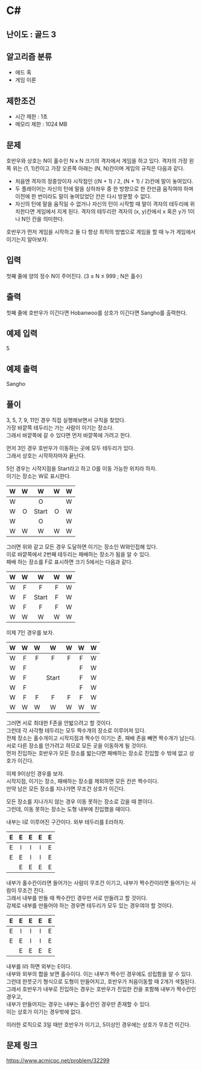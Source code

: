 # C#

## 난이도 : 골드 3

## 알고리즘 분류
  - 애드 혹
  - 게임 이론

## 제한조건
  - 시간 제한 : 1초
  - 메모리 제한 : 1024 MB

## 문제
호반우와 상호는 N이 홀수인 N x N 크기의 격자에서 게임을 하고 있다. 격자의 가장 왼쪽 위는 (1, 1)칸이고 가장 오른쪽 아래는 (N, N)칸이며 게임의 규칙은 다음과 같다.<br/>

  - 처음엔 격자의 정중앙이자 시작점인 ((N + 1) / 2, (N + 1) / 2)칸에 말이 놓여있다.
  - 두 플레이어는 자신의 턴에 말을 상하좌우 중 한 방향으로 한 칸만큼 움직여야 하며 이전에 한 번이라도 말이 놓여있었던 칸은 다시 방문할 수 없다.
  - 자신의 턴에 말을 움직일 수 없거나 자신의 턴이 시작할 때 말이 격자의 테두리에 위치한다면 게임에서 지게 된다. 격자의 테두리란 격자의 (x, y)칸에서 x 혹은 y가 1이나 N인 칸을 의미한다.

호반우가 먼저 게임을 시작하고 둘 다 항상 최적의 방법으로 게임을 할 때 누가 게임에서 이기는지 알아보자.<br/>


## 입력
첫째 줄에 양의 정수 N이 주어진다. (3 ≤ N ≤ 999 ; N은 홀수)<br/>


## 출력
첫째 줄에 호반우가 이긴다면 Hobanwoo를 상호가 이긴다면 Sangho를 출력한다.<br/>


## 예제 입력
5<br/>


## 예제 출력
Sangho<br/>


## 풀이
3, 5, 7, 9, 11인 경우 직접 실행해보면서 규칙을 찾았다.<br/>
가장 바깥쪽 테두리는 가는 사람이 이기는 장소다.<br/>
그래서 바깥쪽에 갈 수 있다면 먼저 바깥쪽에 가려고 한다.<br/>


먼저 3인 경우 호반우가 이동하는 곳에 모두 테두리가 있다.<br/>
그래서 상호는 시작하자마자 끝난다.<br/>


5인 경우는 시작지점을 Start라고 하고 O를 이동 가능한 위치라 하자.<br/>
이기는 장소는 W로 표시한다.


|W|W|W|W|W|
|:---:|:---:|:---:|:---:|:---:|
|W||O||W|
|W|O|Start|O|W|
|W||O||W|
|W|W|W|W|W|


그러면 위와 같고 모든 경우 도달하면 이기는 장소인 W와인접해 있다.<br/>
이로 바깥쪽에서 2번째 테두리는 패배하는 장소가 됨을 알 수 있다.<br/>
패배 하는 장소를 F로 표시하면 크기 5에서는 다음과 같다.<br/>


|W|W|W|W|W|
|:---:|:---:|:---:|:---:|:---:|
|W|F|F|F|W|
|W|F|Start|F|W|
|W|F|F|F|W|
|W|W|W|W|W|


이제 7인 경우를 보자.<br/>

|W|W|W|W|W|W|W|
|:---:|:---:|:---:|:---:|:---:|:---:|:---:|
|W|F|F|F|F|F|W|
|W|F||||F|W|
|W|F||Start||F|W|
|W|F||||F|W|
|W|F|F|F|F|F|W|
|W|W|W|W|W|W|W|


그러면 서로 최대한 F존을 안밟으려고 할 것이다.<br/>
그런데 각 사각형 테두리는 모두 짝수개의 장소로 이루어져 있다.<br/>
전체 장소는 홀수개이고 시작지점과 짝수인 이기는 존, 패배 존을 빼면 짝수개가 남는다.<br/>
서로 다른 장소를 안가려고 하므로 모든 곳을 이동하게 될 것이다.<br/>
먼저 진입하는 호반우가 모든 장소를 밟는다면 패배하는 장소로 진입할 수 밖에 없고 상호가 이긴다.<br/>


이제 9이상인 경우를 보자.<br/>
시작지점, 이기는 장소, 패배하는 장소를 제외하면 모든 칸은 짝수이다.<br/>
만약 남은 모든 장소를 지나가면 무조건 상호가 이긴다.<br/>


모든 장소를 지나가지 않는 경우 이동 못하는 장소로 갔을 때 뿐이다.<br/>
그런데, 이동 못하는 장소는 도형 내부에 진입했을 때이다.<br/>


내부는 I로 이루어진 구간이다. 외부 테두리를 E라하자.<br/>

|E|E|E|E|E|
|:---:|:---:|:---:|:---:|:---:|
|E|I|I|I|E|
|E|E|I|I|E|
||E|E|E|E|


내부가 홀수칸이라면 들어가는 사람이 무조건 이기고, 내부가 짝수칸이라면 들어가는 사람이 무조건 진다.<br/>
그래서 내부를 만들 때 짝수칸인 경우만 서로 만들려고 할 것이다.<br/>
강제로 내부를 만들어야 하는 경우면 테두리가 모두 있는 경우여야 할 것이다.<br/>

|E|E|E|E|E|
|:---:|:---:|:---:|:---:|:---:|
|E|I|I|I|E|
|E|E|I|I|E|
||E|E|E|E|


내부를 I라 하면 외부는 E이다.<br/>
내부와 외부의 합을 보면 홀수이다. 이는 내부가 짝수인 경우에도 성립함을 알 수 있다.<br/>
그런데 한붓긋기 형식으로 도형이 만들어지고, 호반우가 처음이동할 때 2개가 색칠된다.<br/>
그래서 호반우가 내부로 진입하는 경우는 호반우가 진입한 칸을 포함해 내부가 짝수칸인 경우고,<br/>
내부가 만들어지는 경우는 내부는 홀수칸인 경우만 존재할 수 있다.<br/>
이는 상호가 이기는 경우밖에 없다.<br/>


이러한 로직으로 3일 때만 호반우가 이기고, 5이상인 경우에는 상호가 무조건 이긴다.<br/>


## 문제 링크
https://www.acmicpc.net/problem/32299